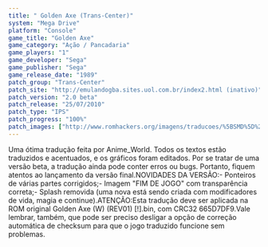 ```yaml
---
title: " Golden Axe (Trans-Center)"
system: "Mega Drive"
platform: "Console"
game_title: "Golden Axe"
game_category: "Ação / Pancadaria"
game_players: "1"
game_developer: "Sega"
game_publisher: "Sega"
game_release_date: "1989"
patch_group: "Trans-Center"
patch_site: "http://emulandogba.sites.uol.com.br/index2.html (inativo)"
patch_version: "2.0 beta"
patch_release: "25/07/2010"
patch_type: "IPS"
patch_progress: "100%"
patch_images: ["http://www.romhackers.org/imagens/traducoes/%5BSMD%5D%20Golden%20Axe%20-%20Trans-Center%20-%201.png","http://www.romhackers.org/imagens/traducoes/%5BSMD%5D%20Golden%20Axe%20-%20Trans-Center%20-%202.png","http://www.romhackers.org/imagens/traducoes/%5BSMD%5D%20Golden%20Axe%20-%20Trans-Center%20-%203.png"]
---
```

Uma ótima tradução feita por Anime_World. Todos os textos estão traduzidos e acentuados, e os gráficos foram editados. Por se tratar de uma versão beta, a tradução ainda pode conter erros ou bugs. Portanto, fiquem atentos ao lançamento da versão final.NOVIDADES DA VERSÃO:- Ponteiros de várias partes corrigidos;- Imagem "FIM DE JOGO" com transparência correta;- Splash removida (uma nova está sendo criada com modificadores de vida, magia e continue).ATENÇÃO:Esta tradução deve ser aplicada na ROM original Golden Axe (W) (REV01) [!].bin, com CRC32 665D7DF9.Vale lembrar, também, que pode ser preciso desligar a opção de correção automática de checksum para que o jogo traduzido funcione sem problemas.